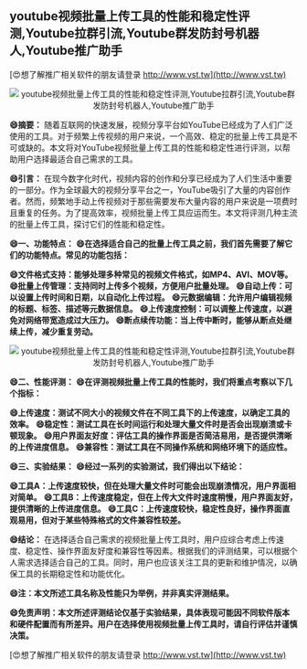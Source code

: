## **youtube视频批量上传工具的性能和稳定性评测,Youtube拉群引流,Youtube群发防封号机器人,Youtube推广助手**

[😍想了解推广相关软件的朋友请登录 http://www.vst.tw](http://www.vst.tw)

 <center><img src="https://vst.tw/MP4/tuiguang/png/4.png" alt="youtube视频批量上传工具的性能和稳定性评测,Youtube拉群引流,Youtube群发防封号机器人,Youtube推广助手"></center>

**😄摘要：**
随着互联网的快速发展，视频分享平台如YouTube已经成为了人们广泛使用的工具。对于频繁上传视频的用户来说，一个高效、稳定的批量上传工具是不可或缺的。本文将对YouTube视频批量上传工具的性能和稳定性进行评测，以帮助用户选择最适合自己需求的工具。

**😄引言：**
在现今数字化时代，视频内容的创作和分享已经成为了人们生活中重要的一部分。作为全球最大的视频分享平台之一，YouTube吸引了大量的内容创作者。然而，频繁地手动上传视频对于那些需要发布大量内容的用户来说是一项费时且重复的任务。为了提高效率，视频批量上传工具应运而生。本文将评测几种主流的批量上传工具，探讨它们的性能和稳定性。

**😄一、功能特点：**
**😄在选择适合自己的批量上传工具之前，我们首先需要了解它们的功能特点。常见的功能包括：**

**😄文件格式支持：能够处理多种常见的视频文件格式，如MP4、AVI、MOV等。**
**😄批量上传管理：支持同时上传多个视频，方便用户批量处理。**
**😄自动上传：可以设置上传时间和日期，以自动化上传过程。**
**😄元数据编辑：允许用户编辑视频的标题、标签、描述等元数据信息。**
**😄上传速度控制：可以调整上传速度，以避免对网络带宽造成过大压力。**
**😄断点续传功能：当上传中断时，能够从断点处继续上传，减少重复劳动。**

 <center><img src="https://vst.tw/MP4/tuiguang/png/5.png" alt="youtube视频批量上传工具的性能和稳定性评测,Youtube拉群引流,Youtube群发防封号机器人,Youtube推广助手"></center>

**😄二、性能评测：**
**😄在评测视频批量上传工具的性能时，我们将重点考察以下几个指标：**

**😄上传速度：测试不同大小的视频文件在不同工具下的上传速度，以确定工具的效率。**
**😄稳定性：测试工具在长时间运行和处理大量文件时是否会出现崩溃或卡顿现象。**
**😄用户界面友好度：评估工具的操作界面是否简洁易用，是否提供清晰的上传进度信息。**
**😄兼容性：测试工具在不同操作系统和网络环境下的适应性。**

**😄三、实验结果：**
**😄经过一系列的实验测试，我们得出以下结论：**

**😄工具A：上传速度较快，但在处理大量文件时可能会出现崩溃情况，用户界面相对简单。**
**😄工具B：上传速度稳定，但在上传大文件时速度稍慢，用户界面友好，提供清晰的上传进度信息。**
**😄工具C：上传速度较快，稳定性良好，操作界面直观易用，但对于某些特殊格式的文件兼容性较差。**

**😄结论：**
在选择适合自己需求的视频批量上传工具时，用户应综合考虑上传速度、稳定性、操作界面友好度和兼容性等因素。根据我们的评测结果，可以根据个人需求选择适合自己的工具。同时，用户也应该关注工具的更新和维护情况，以确保工具的长期稳定性和功能优化。

**😄注：本文所述工具名称及性能只为举例，并非真实评测结果。**

**😄免责声明：本文所述评测结论仅基于实验结果，具体表现可能因不同软件版本和硬件配置而有所差异。用户在选择使用视频批量上传工具时，请自行评估并谨慎决策。**

[😍想了解推广相关软件的朋友请登录 http://www.vst.tw](http://www.vst.tw)



